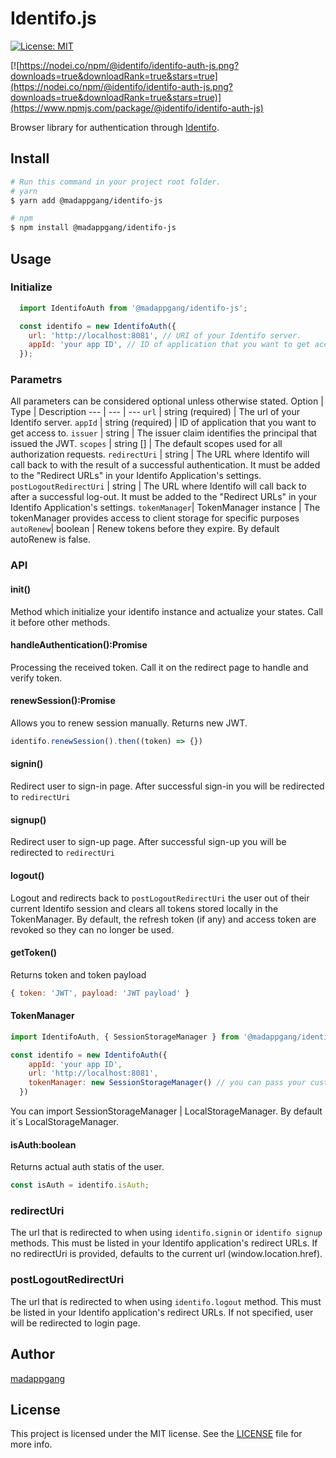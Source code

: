 # Identifo.js
[![License: MIT](https://img.shields.io/badge/License-MIT-yellow.svg)](https://opensource.org/licenses/MIT)

[![https://nodei.co/npm/@identifo/identifo-auth-js.png?downloads=true&downloadRank=true&stars=true](https://nodei.co/npm/@identifo/identifo-auth-js.png?downloads=true&downloadRank=true&stars=true)](https://www.npmjs.com/package/@identifo/identifo-auth-js)

Browser library for authentication through [Identifo](https://github.com/madappGang/identifo).

## Install
```bash
# Run this command in your project root folder.
# yarn
$ yarn add @madappgang/identifo-js

# npm
$ npm install @madappgang/identifo-js
```

## Usage

### Initialize
```javascript
  import IdentifoAuth from '@madappgang/identifo-js';

  const identifo = new IdentifoAuth({
    url: 'http://localhost:8081', // URI of your Identifo server.
    appId: 'your app ID', // ID of application that you want to get access to.
  });
```
### Parametrs
All parameters can be considered optional unless otherwise stated.
Option | Type | Description
--- | --- | ---
`url` | string (required) | The url of your Identifo server.
`appId` | string (required) | ID of application that you want to get access to.
`issuer` | string | The issuer claim identifies the principal that issued the JWT.
`scopes` | string [] | The default scopes used for all authorization requests.
`redirectUri` | string | The URL where Identifo will call back to with the result of a successful authentication. It must be added to the "Redirect URLs" in your Identifo Application's settings.
`postLogoutRedirectUri` | string | The URL where Identifo will call back to after a successful log-out. It must be added to the "Redirect URLs" in your Identifo Application's settings.
`tokenManager`| TokenManager instance | The tokenManager provides access to client storage for specific purposes
`autoRenew`| boolean | Renew tokens before they expire. By default autoRenew is false.

### API
#### init()
Method which initialize your identifo instance and actualize your states. Call it before other methods. 
#### handleAuthentication():Promise<boolean>
Processing the received token. Call it on the redirect page to handle and verify token. 
#### renewSession():Promise<string>
Allows you to renew session manually. Returns new JWT.
```javascript
identifo.renewSession().then((token) => {})
```
#### signin() 
Redirect user to sign-in page. After successful sign-in you will be redirected to `redirectUri`
#### signup() 
Redirect user to sign-up page. After successful sign-up you will be redirected to `redirectUri`
#### logout() 
Logout and redirects back to `postLogoutRedirectUri` the user out of their current Identifo session and clears all tokens stored locally in the TokenManager. By default, the refresh token (if any) and access token are revoked so they can no longer be used. 
#### getToken()
 Returns token and token payload 
```javascript
{ token: 'JWT', payload: 'JWT payload' }
```
#### TokenManager
```javascript
import IdentifoAuth, { SessionStorageManager } from '@madappgang/identifo-js';

const identifo = new IdentifoAuth({
    appId: 'your app ID',
    url: 'http://localhost:8081',
    tokenManager: new SessionStorageManager() // you can pass your custom key for storage. Bt default it`s identifo_access_token
  })
```
You can import SessionStorageManager | LocalStorageManager. By default it`s LocalStorageManager.
#### isAuth:boolean
Returns actual auth statis of the user.
```javascript
const isAuth = identifo.isAuth;
```
### redirectUri

The url that is redirected to when using `identifo.signin` or `identifo signup` methods. This must be listed in your Identifo application's redirect URLs. If no redirectUri is provided, defaults to the current url (window.location.href). 

### postLogoutRedirectUri

The url that is redirected to when using `identifo.logout` method. This must be listed in your Identifo application's redirect URLs. If not specified, user will be redirected to login page.

## Author

[madappgang](https://madappgang.com)

## License

This project is licensed under the MIT license. See the [LICENSE](LICENSE) file for more info.
